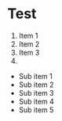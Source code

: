# Test
1. Item 1
2. Item 2
3. Item 3
4.
* Sub item 1
* Sub item 2
* Sub item 3
* Sub item 4
* Sub item 5
